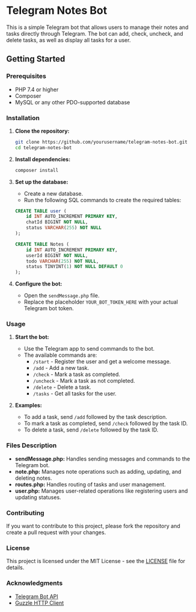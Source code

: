 # Telegram Notes Bot

This is a simple Telegram bot that allows users to manage their notes and tasks directly through Telegram. The bot can add, check, uncheck, and delete tasks, as well as display all tasks for a user.

## Getting Started

### Prerequisites

- PHP 7.4 or higher
- Composer
- MySQL or any other PDO-supported database

### Installation

1. **Clone the repository:**
    ```sh
    git clone https://github.com/yourusername/telegram-notes-bot.git
    cd telegram-notes-bot
    ```

2. **Install dependencies:**
    ```sh
    composer install
    ```

3. **Set up the database:**
    - Create a new database.
    - Run the following SQL commands to create the required tables:
    ```sql
    CREATE TABLE user (
        id INT AUTO_INCREMENT PRIMARY KEY,
        chatId BIGINT NOT NULL,
        status VARCHAR(255) NOT NULL
    );

    CREATE TABLE Notes (
        id INT AUTO_INCREMENT PRIMARY KEY,
        userId BIGINT NOT NULL,
        todo VARCHAR(255) NOT NULL,
        status TINYINT(1) NOT NULL DEFAULT 0
    );
    ```

4. **Configure the bot:**
    - Open the `sendMessage.php` file.
    - Replace the placeholder `YOUR_BOT_TOKEN_HERE` with your actual Telegram bot token.

### Usage

1. **Start the bot:**
    - Use the Telegram app to send commands to the bot.
    - The available commands are:
        - `/start` - Register the user and get a welcome message.
        - `/add` - Add a new task.
        - `/check` - Mark a task as completed.
        - `/uncheck` - Mark a task as not completed.
        - `/delete` - Delete a task.
        - `/tasks` - Get all tasks for the user.

2. **Examples:**
    - To add a task, send `/add` followed by the task description.
    - To mark a task as completed, send `/check` followed by the task ID.
    - To delete a task, send `/delete` followed by the task ID.

### Files Description

- **sendMessage.php:** Handles sending messages and commands to the Telegram bot.
- **note.php:** Manages note operations such as adding, updating, and deleting notes.
- **routes.php:** Handles routing of tasks and user management.
- **user.php:** Manages user-related operations like registering users and updating statuses.

### Contributing

If you want to contribute to this project, please fork the repository and create a pull request with your changes.

### License

This project is licensed under the MIT License - see the [LICENSE](LICENSE) file for details.

### Acknowledgments

- [Telegram Bot API](https://core.telegram.org/bots/api)
- [Guzzle HTTP Client](https://github.com/guzzle/guzzle)

